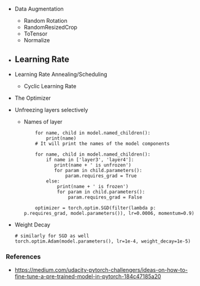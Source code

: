 - Data Augmentation
  - Random Rotation
  - RandomResizedCrop
  - ToTensor
  - Normalize
  
- Learning Rate
  - 
- Learning Rate Annealing/Scheduling
  - Cyclic Learning Rate
  
- The Optimizer

- Unfreezing layers selectively
  - Names of layer
    ```
        for name, child in model.named_children():
            print(name)
        # It will print the names of the model components
        
        for name, child in model.named_children():
            if name in ['layer3', 'layer4']:
               print(name + ' is unfrozen')
               for param in child.parameters():
                   param.requires_grad = True
            else:
                print(name + ' is frozen')
                for param in child.parameters():
                    param.requires_grad = False
                    
        optimizer = torch.optim.SGD(filter(lambda p: p.requires_grad, model.parameters()), lr=0.0006, momentum=0.9)
    ```
- Weight Decay
  ```
  # similarly for SGD as well
  torch.optim.Adam(model.parameters(), lr=1e-4, weight_decay=1e-5)
  ```

### References
- https://medium.com/udacity-pytorch-challengers/ideas-on-how-to-fine-tune-a-pre-trained-model-in-pytorch-184c47185a20
